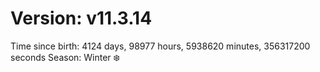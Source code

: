 # Version: v11.3.14
Time since birth: 4124 days, 98977 hours, 5938620 minutes, 356317200 seconds
Season: Winter ❄️
